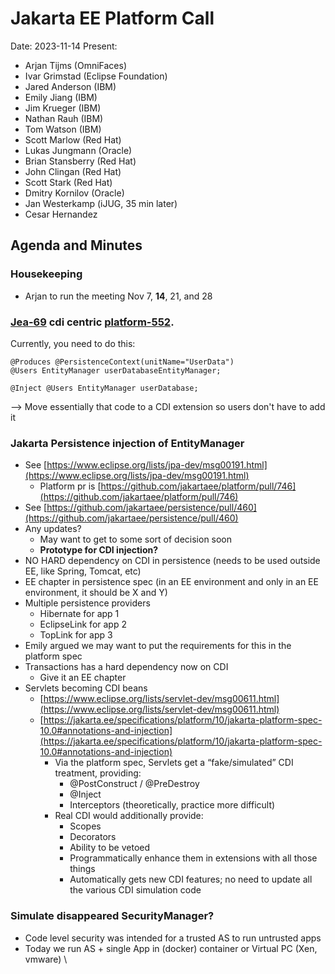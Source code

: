 # Jakarta EE Platform Call

Date: 2023-11-14
Present:

* Arjan Tijms (OmniFaces)
* Ivar Grimstad (Eclipse Foundation)
* Jared Anderson (IBM)
* Emily Jiang (IBM)
* Jim Krueger (IBM)
* Nathan Rauh (IBM)
* Tom Watson (IBM)
* Scott Marlow (Red Hat)
* Lukas Jungmann (Oracle)
* Brian Stansberry (Red Hat)
* John Clingan (Red Hat)
* Scott Stark (Red Hat)
* Dmitry Kornilov (Oracle)
* Jan Westerkamp (iJUG, 35 min later)
* Cesar Hernandez

## Agenda and Minutes

### Housekeeping
* Arjan to run the meeting Nov 7, **14**, 21, and 28

### [Jea-69](https://dev.azure.com/jakarta-ee-azdo/jakarta-ee-azdo/_workitems/edit/69) cdi centric [platform-552](https://github.com/jakartaee/platform/issues/552).

Currently, you need to do this:

```
@Produces @PersistenceContext(unitName="UserData")
@Users EntityManager userDatabaseEntityManager;

@Inject @Users EntityManager userDatabase;
```

 —-> Move essentially that code to a CDI extension so users don't have to add it

### Jakarta Persistence injection of EntityManager 
* See [https://www.eclipse.org/lists/jpa-dev/msg00191.html](https://www.eclipse.org/lists/jpa-dev/msg00191.html)
    * Platform pr is [https://github.com/jakartaee/platform/pull/746](https://github.com/jakartaee/platform/pull/746)
* See [https://github.com/jakartaee/persistence/pull/460](https://github.com/jakartaee/persistence/pull/460)
* Any updates?
    * May want to get to some sort of decision soon
    * **Prototype for CDI injection?**
* NO HARD dependency on CDI in persistence (needs to be used outside EE, like Spring, Tomcat, etc)
* EE chapter in persistence spec (in an EE environment and only in an EE environment, it should be X and Y)
* Multiple persistence providers
    * Hibernate for app 1
    * EclipseLink for app 2
    * TopLink for app 3
* Emily argued we may want to put the requirements for this in the platform spec
* Transactions has a hard dependency now on CDI
    * Give it an EE chapter
* Servlets becoming CDI beans
    * [https://www.eclipse.org/lists/servlet-dev/msg00611.html](https://www.eclipse.org/lists/servlet-dev/msg00611.html)
    * [https://jakarta.ee/specifications/platform/10/jakarta-platform-spec-10.0#annotations-and-injection](https://jakarta.ee/specifications/platform/10/jakarta-platform-spec-10.0#annotations-and-injection)
        * Via the platform spec, Servlets get a “fake/simulated” CDI treatment, providing:
            * @PostConstruct / @PreDestroy
            * @Inject
            * Interceptors (theoretically, practice more difficult)
        * Real CDI would additionally provide:
            * Scopes
            * Decorators
            * Ability to be vetoed
            * Programmatically enhance them in extensions with all those things
            * Automatically gets new CDI features; no need to update all the various CDI simulation code

### Simulate disappeared SecurityManager?
* Code level security was intended for a trusted AS to run untrusted apps
* Today we run AS + single App in (docker) container or Virtual PC (Xen, vmware) \